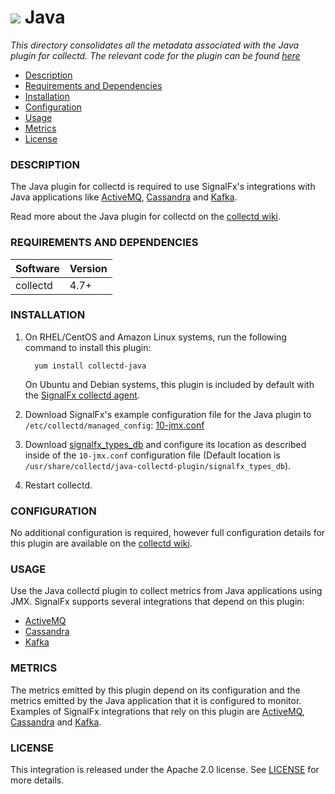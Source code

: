 # ![](./img/integrations_java.png) Java

_This directory consolidates all the metadata associated with the Java plugin for collectd. The relevant code for the plugin can be found [here](https://github.com/signalfx/collectd/blob/master/src/java.c)_

- [Description](#description)
- [Requirements and Dependencies](#requirements-and-dependencies)
- [Installation](#installation)
- [Configuration](#configuration)
- [Usage](#usage)
- [Metrics](#metrics)
- [License](#license)

### DESCRIPTION

The Java plugin for collectd is required to use SignalFx's integrations with Java applications like [ActiveMQ](https://github.com/signalfx/integrations/tree/master/collectd-activemq)[](sfx_link:collectd-activemq), [Cassandra](https://github.com/signalfx/integrations/tree/master/collectd-cassandra)[](sfx_link:collectd-cassandra) and [Kafka](https://github.com/signalfx/integrations/tree/master/collectd-kafka)[](sfx_link:collectd-kafka).

Read more about the Java plugin for collectd on the [collectd wiki](https://collectd.org/wiki/index.php/Plugin:Java).

### REQUIREMENTS AND DEPENDENCIES

| Software  | Version        |
|-----------|----------------|
| collectd  | 4.7+ |

### INSTALLATION

1. On RHEL/CentOS and Amazon Linux systems, run the following command to install this plugin:

         yum install collectd-java

    On Ubuntu and Debian systems, this plugin is included by default with the [SignalFx collectd agent](https://github.com/signalfx/integrations/tree/master/collectd)[](sfx_link:sfxcollectd).

1. Download SignalFx's example configuration file for the Java plugin to `/etc/collectd/managed_config`: [10-jmx.conf](https://github.com/signalfx/integrations/blob/master/collectd-java/10-jmx.conf)

1. Download [signalfx\_types\_db](https://github.com/signalfx/integrations/tree/master/collectd-java/signalfx_types_db) and configure its location as described inside of the `10-jmx.conf` configuration file (Default location is  `/usr/share/collectd/java-collectd-plugin/signalfx_types_db`).

1. Restart collectd.

### CONFIGURATION

No additional configuration is required, however full configuration details for this plugin are available on the [collectd wiki](https://collectd.org/wiki/index.php/Plugin:Java).

### USAGE

Use the Java collectd plugin to collect metrics from Java applications using JMX. SignalFx supports several integrations that depend on this plugin:

* [ActiveMQ](https://github.com/signalfx/integrations/tree/master/collectd-activemq)[](sfx_link:collectd-activemq)
* [Cassandra](https://github.com/signalfx/integrations/tree/master/collectd-cassandra)[](sfx_link:collectd-cassandra)
* [Kafka](https://github.com/signalfx/integrations/tree/master/collectd-kafka)[](sfx_link:collectd-kafka)

### METRICS

The metrics emitted by this plugin depend on its configuration and the metrics emitted by the Java application that it is configured to monitor. Examples of SignalFx integrations that rely on this plugin are [ActiveMQ](https://github.com/signalfx/integrations/tree/master/collectd-activemq)[](sfx_link:collectd-activemq), [Cassandra](https://github.com/signalfx/integrations/tree/master/collectd-cassandra)[](sfx_link:collectd-cassandra) and [Kafka](https://github.com/signalfx/integrations/tree/master/collectd-kafka)[](sfx_link:collectd-kafka).

### LICENSE

This integration is released under the Apache 2.0 license. See [LICENSE](./LICENSE) for more details.
